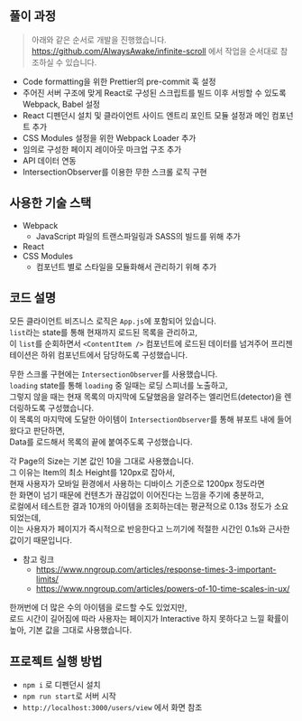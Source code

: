 ## 풀이 과정

> 아래와 같은 순서로 개발을 진행했습니다.
> https://github.com/AlwaysAwake/infinite-scroll 에서 작업을 순서대로 참조하실 수 있습니다.

- Code formatting을 위한 Prettier의 pre-commit 훅 설정
- 주어진 서버 구조에 맞게 React로 구성된 스크립트를 빌드 이후 서빙할 수 있도록 Webpack, Babel 설정
- React 디펜던시 설치 및 클라이언트 사이드 엔트리 포인트 모듈 설정과 메인 컴포넌트 추가
- CSS Modules 설정을 위한 Webpack Loader 추가
- 임의로 구성한 페이지 레이아웃 마크업 구조 추가
- API 데이터 연동
- IntersectionObserver를 이용한 무한 스크롤 로직 구현

## 사용한 기술 스택

- Webpack
  - JavaScript 파일의 트랜스파일링과 SASS의 빌드를 위해 추가
- React
- CSS Modules
  - 컴포넌트 별로 스타일을 모듈화해서 관리하기 위해 추가

## 코드 설명

모든 클라이언트 비즈니스 로직은 `App.js`에 포함되어 있습니다.  
`list`라는 state를 통해 현재까지 로드된 목록을 관리하고,  
이 `list`를 순회하면서 `<ContentItem />` 컴포넌트에 로드된 데이터를 넘겨주어 프리젠테이션은 하위 컴포넌트에서 담당하도록 구성했습니다.

무한 스크롤 구현에는 `IntersectionObserver`를 사용했습니다.  
`loading` state를 통해 `loading` 중 일때는 로딩 스피너를 노출하고,  
그렇지 않을 때는 현재 목록의 마지막에 도달했음을 알려주는 엘리먼트(detector)을 렌더링하도록 구성했습니다.  
이 목록의 마지막에 도달한 아이템이 `IntersectionObserver`를 통해 뷰포트 내에 들어왔다고 판단하면,  
Data를 로드해서 목록의 끝에 붙여주도록 구성했습니다.

각 Page의 Size는 기본 값인 10을 그대로 사용했습니다.  
그 이유는 Item의 최소 Height를 120px로 잡아서,  
현재 사용자가 모바일 환경에서 사용하는 디바이스 기준으로 1200px 정도라면  
한 화면이 넘기 때문에 컨텐츠가 끊김없이 이어진다는 느낌을 주기에 충분하고,  
로컬에서 테스트한 결과 10개의 아이템을 조회하는데는 평균적으로 0.13s 정도가 소요되었는데,  
이는 사용자가 페이지가 즉시적으로 반응한다고 느끼기에 적절한 시간인 0.1s와 근사한 값이기 때문입니다.

- 참고 링크
  - https://www.nngroup.com/articles/response-times-3-important-limits/
  - https://www.nngroup.com/articles/powers-of-10-time-scales-in-ux/

한꺼번에 더 많은 수의 아이템을 로드할 수도 있었지만,  
로드 시간이 길어짐에 따라 사용자는 페이지가 Interactive 하지 못하다고 느낄 확률이 높아, 기본 값을 그대로 사용했습니다.

## 프로젝트 실행 방법

- `npm i` 로 디펜던시 설치
- `npm run start`로 서버 시작
- `http://localhost:3000/users/view` 에서 화면 참조
